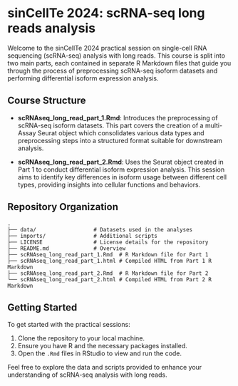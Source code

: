 
# sinCellTe 2024: scRNA-seq long reads analysis 

Welcome to the sinCellTe 2024 practical session on single-cell RNA sequencing (scRNA-seq) analysis with long reads. This course is split into two main parts, each contained in separate R Markdown files that guide you through the process of preprocessing scRNA-seq isoform datasets and performing differential isoform expression analysis.

## Course Structure

- **scRNAseq_long_read_part_1.Rmd**: Introduces the preprocessing of scRNA-seq isoform datasets. This part covers the creation of a multi-Assay Seurat object which consolidates various data types and preprocessing steps into a structured format suitable for downstream analysis.

- **scRNAseq_long_read_part_2.Rmd**: Uses the Seurat object created in Part 1 to conduct differential isoform expression analysis. This session aims to identify key differences in isoform usage between different cell types, providing insights into cellular functions and behaviors.

## Repository Organization

```
.
├── data/                  # Datasets used in the analyses
├── imports/               # Additional scripts
├── LICENSE                # License details for the repository
├── README.md              # Overview
├── scRNAseq_long_read_part_1.Rmd  # R Markdown file for Part 1
├── scRNAseq_long_read_part_1.html # Compiled HTML from Part 1 R Markdown
├── scRNAseq_long_read_part_2.Rmd  # R Markdown file for Part 2
└── scRNAseq_long_read_part_2.html # Compiled HTML from Part 2 R Markdown
```

## Getting Started

To get started with the practical sessions:
1. Clone the repository to your local machine.
2. Ensure you have R and the necessary packages installed.
3. Open the `.Rmd` files in RStudio to view and run the code.

Feel free to explore the data and scripts provided to enhance your understanding of scRNA-seq analysis with long reads.
